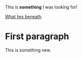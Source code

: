 This is **something** I was looking for!

[What lies beneath](TocExample.md)

# First paragraph

This is something new.
